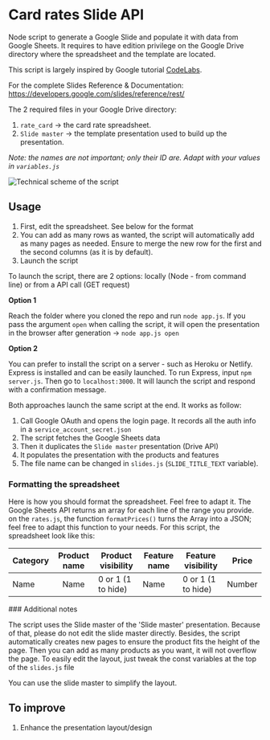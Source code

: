 # Card rates Slide API

Node script to generate a Google Slide and populate it with data from Google Sheets.
It requires to have edition privilege on the Google Drive directory where the spreadsheet and the template are located.

This script is largely inspired by Google tutorial [CodeLabs](https://codelabs.developers.google.com/codelabs/slides-api/index.html?index=..%2F..index#0).

For the complete Slides Reference & Documentation: https://developers.google.com/slides/reference/rest/

The 2 required files in your Google Drive directory:

1. `rate_card` -> the card rate spreadsheet.
2. `Slide master` -> the template presentation used to build up the presentation.

*Note: the names are not important; only their ID are. Adapt with your values in `variables.js`*

![Technical scheme of the script](https://raw.githubusercontent.com/ben-richwood/rate_card_google_slides/master/images/card_rates_scheme-01.png)


## Usage

1. First, edit the spreadsheet. See below for the format
2. You can add as many rows as wanted, the script will automatically add as many pages as needed. Ensure to merge the new row for the first and the second columns (as it is by default).
4. Launch the script

To launch the script, there are 2 options: locally (Node - from command line) or from a API call (GET request)

**Option 1**

Reach the folder where you cloned the repo and run `node app.js`. If you pass the argument `open` when calling the script, it will open the presentation in the browser after generation -> `node app.js open`

**Option 2**

You can prefer to install the script on a server - such as Heroku or Netlify. Express is installed and can be easily launched. To run Express, input `npm server.js`. Then go to `localhost:3000`. It will launch the script and respond with a confirmation message.


Both approaches launch the same script at the end. It works as follow:
  1. Call Google OAuth and opens the login page. It records all the auth info in a `service_account_secret.json`
  2. The script fetches the Google Sheets data
  3. Then it duplicates the `Slide master` presentation (Drive API)
  4. It populates the presentation with the products and features
  5. The file name can be changed in `slides.js` (`SLIDE_TITLE_TEXT` variable).

### Formatting the spreadsheet

Here is how you should format the spreadsheet. Feel free to adapt it.
The Google Sheets API returns an array for each line of the range you provide. on the `rates.js`, the function `formatPrices()` turns the Array into a JSON; feel free to adapt this function to your needs. For this script, the spreadsheet look like this:

| Category      | Product name  | Product visibility  | Feature name | Feature visibility | Price |
| ------------- |:-------------:| --------------------| ------------ | ------------------ | ----- |
| Name          | Name          | 0 or 1 (1 to hide)  | Name         | 0 or 1 (1 to hide) | Number |


### Additional notes

The script uses the Slide master of the 'Slide master' presentation. Because of that, please do not edit the slide master directly.
Besides, the script automatically creates new pages to ensure the product fits the height of the page. Then you can add as many products as you want, it will not overflow the page.
To easily edit the layout, just tweak the const variables at the top of the `slides.js` file

You can use the slide master to simplify the layout.

## To improve
1. Enhance the presentation layout/design